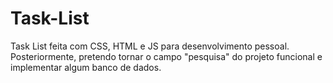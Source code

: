 # Task-List
Task List feita com CSS, HTML e JS para desenvolvimento pessoal.
Posteriormente, pretendo tornar o campo "pesquisa" do projeto funcional e implementar algum banco de dados.


